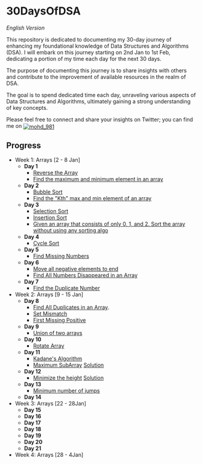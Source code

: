 # 30DaysOfDSA

*English Version*

This repository is dedicated to documenting my 30-day journey of enhancing my foundational knowledge of Data Structures and Algorithms (DSA). I will embark on this journey starting on 2nd Jan to 1st Feb, dedicating a portion of my time each day for the next 30 days.

The purpose of documenting this journey is to share insights with others and contribute to the improvement of available resources in the realm of DSA.

The goal is to spend dedicated time each day, unraveling various aspects of Data Structures and Algorithms, ultimately gaining a strong understanding of key concepts.

Please feel free to connect and share your insights on Twitter; you can find me on <a href="https://twitter.com/mohd_981" target="blank"><img align="center" src="https://img.shields.io/badge/X-000000?style=for-the-badge&logo=x&logoColor=white" alt="mohd_981" /></a>

## Progress
- Week 1: Arrays [2 - 8 Jan]
  - **Day 1**
    - [Reverse the Array](https://www.geeksforgeeks.org/write-a-program-to-reverse-an-array-or-string/)
    - [Find the maximum and minimum element in an array](https://www.geeksforgeeks.org/problems/find-minimum-and-maximum-element-in-an-array4428/1)
  - **Day 2**
    - [Bubble Sort](https://www.youtube.com/watch?v=F5MZyqRp_IM&t=1s&ab_channel=KunalKushwaha)
    - [Find the "Kth" max and min element of an array](https://www.geeksforgeeks.org/problems/kth-smallest-element5635/1)
  - **Day 3**
    - [Selection Sort](https://www.youtube.com/watch?v=Nd4SCCIHFWk&ab_channel=KunalKushwaha)
    - [Insertion Sort](https://www.youtube.com/watch?v=By_5-RRqVeE&ab_channel=KunalKushwaha)
    - [Given an array that consists of only 0, 1, and 2. Sort the array without using any sorting algo](https://www.geeksforgeeks.org/problems/sort-an-array-of-0s-1s-and-2s4231/1)
  - **Day 4**
    - [Cycle Sort](https://www.youtube.com/watch?v=JfinxytTYFQ&ab_channel=KunalKushwaha)
  - **Day 5**
    - [Find Missing Numbers](https://leetcode.com/problems/missing-number/)
  - **Day 6**
    - [Move all negative elements to end](https://www.geeksforgeeks.org/problems/move-all-negative-elements-to-end1813/1)
    - [Find All Numbers Disappeared in an Array](https://leetcode.com/problems/find-all-numbers-disappeared-in-an-array/)
  - **Day 7**
    - [Find the Duplicate Number](https://leetcode.com/problems/find-the-duplicate-number/)
- Week 2: Arrays [9 - 15 Jan]
  - **Day 8**
    - [Find All Duplicates in an Array](https://leetcode.com/problems/find-all-duplicates-in-an-array/).
    - [Set Mismatch](https://leetcode.com/problems/set-mismatch/)
    - [First Missing Positive](https://leetcode.com/problems/first-missing-positive/)
  - **Day 9**
    - [Union of two arrays](https://www.geeksforgeeks.org/problems/union-of-two-arrays3538/1)
  - **Day 10**
    - [Rotate Array](https://www.geeksforgeeks.org/problems/cyclically-rotate-an-array-by-one2614/1)
  - **Day 11**
    - [Kadane's Algorithm](https://www.youtube.com/watch?v=w4W6yya1PIc&ab_channel=CodeHelp-byBabbar)
    - [Maximum SubArray](https://leetcode.com/problems/maximum-subarray/description/) [Solution](https://www.enjoyalgorithms.com/blog/maximum-subarray-sum/)
  - **Day 12**
    - [Minimize the height](https://www.geeksforgeeks.org/problems/minimize-the-heights3351/1) [Solution](https://www.youtube.com/watch?v=tSLiZAQG9NM&ab_channel=GeeksforGeeksPractice)
  - **Day 13**
    - [Minimum number of jumps](https://www.geeksforgeeks.org/problems/minimum-number-of-jumps-1587115620/1)
  - **Day 14**
- Week 3: Arrays [22 - 28Jan]
  - **Day 15**
  - **Day 16**
  - **Day 17**
  - **Day 18**
  - **Day 19**
  - **Day 20**
  - **Day 21**
- Week 4: Arrays [28 - 4Jan]
